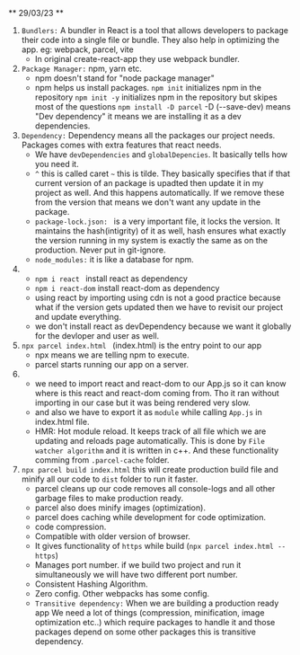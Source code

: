 ** 29/03/23 **

1. `Bundlers:` A bundler in React is a tool that allows developers to package their code into a single file or bundle. They also help in optimizing the app.
   eg: webpack, parcel, vite
   - In original create-react-app they use webpack bundler.
2. `Package Manager:` npm, yarn etc.
   - npm doesn't stand for "node package manager"
   - npm helps us install packages.
     `npm init` initializes npm in the repository
     `npm init -y` initializes npm in the repository but skipes most of the questions
     `npm install -D parcel` -D (--save-dev) means "Dev dependency" it means we are installing it as a dev dependencies.
3. `Dependency:` Dependency means all the packages our project needs. Packages comes with extra features that react needs.
   - We have `devDependencies` and `globalDepencies`. It basically tells how you need it.
   - `^` this is called caret `~` this is tilde. They basically specifies that if that current version of an package is upadted then update it in my project as well. And this happens automatically. If we remove these from the version that means we don't want any update in the package.
   - `package-lock.json: ` is a very important file, it locks the version. It maintains the hash(intigrity) of it as well, hash ensures what exactly the version running in my system is exactly the same as on the production. Never put in git-ignore.
   - `node_modules:` it is like a database for npm.
4. - `npm i react ` install react as dependency
   - `npm i react-dom` install react-dom as dependency
   - using react by importing using cdn is not a good practice because what if the version gets updated then we have to revisit our project and update everything.
   - we don't install react as devDependency because we want it globally for the devloper and user as well.
5. `npx parcel index.html ` (index.html) is the entry point to our app
   - npx means we are telling npm to execute.
   - parcel starts running our app on a server.
6. - we need to import react and react-dom to our App.js so it can know where is this react and react-dom coming from. Tho it ran
     without importing in our case but it was being rendered very slow.
   - and also we have to export it as `module` while calling `App.js` in index.html file.
   - HMR: Hot module reload. It keeps track of all file which we are updating and reloads page automatically. This is done by `File watcher algorithm` and it is written in c++. And these functionality comming from `.parcel-cache` folder.
7. `npx parcel build index.html` this will create production build file and minify all our code to `dist` folder to run it faster.
   - parcel cleans up our code removes all console-logs and all other garbage files to make production ready.
   - parcel also does minify images (optimization).
   - parcel does caching while development for code optimization.
   - code compression.
   - Compatible with older version of browser.
   - It gives functionality of `https` while build (`npx parcel index.html --https`)
   - Manages port number. if we build two project and run it simultaneously we will have two different port number.
   - Consistent Hashing Algorithm.
   - Zero config. Other webpacks has some config.
   - `Transitive dependency:` When we are building a production ready app We need a lot of things (compression, minification, image optimization etc..) which require packages to handle it and those packages depend on some other packages this is transitive dependency.
